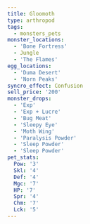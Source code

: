 ```yaml
---
title: Gloomoth
type: arthropod
tags:
  - monsters_pets
monster_locations:
  - 'Bone Fortress'
  - Jungle
  - 'The Flames'
egg_locations:
  - 'Duma Desert'
  - 'Norn Peaks'
syncro_effect: Confusion
sell_price: '200'
monster_drops:
  - 'Exp'
  - 'Exp + Lucre'
  - 'Bug Meat'
  - 'Sleepy Eye'
  - 'Moth Wing'
  - 'Paralysis Powder'
  - 'Sleep Powder'
  - 'Sleep Powder'
pet_stats:
  Pow: '3'
  Skl: '4'
  Def: '4'
  Mgc: '7'
  HP: '7'
  Spr: '4'
  Chm: '7'
  Lck: '5'
---
```

